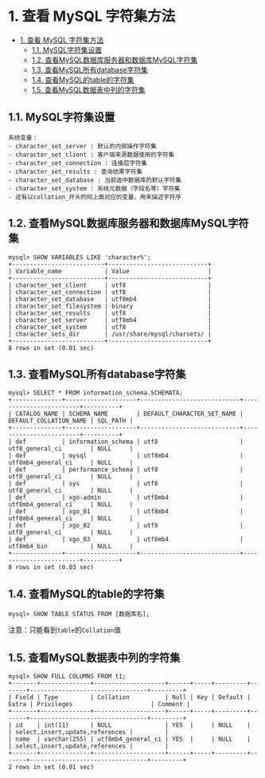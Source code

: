 # 1. 查看 MySQL 字符集方法

- [1. 查看 MySQL 字符集方法](#1-查看-mysql-字符集方法)
  - [1.1. MySQL字符集设置](#11-mysql字符集设置)
  - [1.2. 查看MySQL数据库服务器和数据库MySQL字符集](#12-查看mysql数据库服务器和数据库mysql字符集)
  - [1.3. 查看MySQL所有database字符集](#13-查看mysql所有database字符集)
  - [1.4. 查看MySQL的table的字符集](#14-查看mysql的table的字符集)
  - [1.5. 查看MySQL数据表中列的字符集](#15-查看mysql数据表中列的字符集)

## 1.1. MySQL字符集设置

``` shell
系统变量：
- character_set_server : 默认的内部操作字符集
- character_set_client : 客户端来源数据使用的字符集
- character_set_connection : 连接层字符集
- character_set_results : 查询结果字符集
- character_set_database : 当前选中数据库的默认字符集
- character_set_system : 系统元数据（字段名等）字符集
- 还有以collation_开头的同上面对应的变量，用来描述字符序
```

## 1.2. 查看MySQL数据库服务器和数据库MySQL字符集

``` shell
mysql> SHOW VARIABLES LIKE 'character%';
+--------------------------+----------------------------+
| Variable_name            | Value                      |
+--------------------------+----------------------------+
| character_set_client     | utf8                       |
| character_set_connection | utf8                       |
| character_set_database   | utf8mb4                    |
| character_set_filesystem | binary                     |
| character_set_results    | utf8                       |
| character_set_server     | utf8mb4                    |
| character_set_system     | utf8                       |
| character_sets_dir       | /usr/share/mysql/charsets/ |
+--------------------------+----------------------------+
8 rows in set (0.01 sec)
```

## 1.3. 查看MySQL所有database字符集

``` shell
mysql> SELECT * FROM information_schema.SCHEMATA;
+--------------+--------------------+----------------------------+------------------------+----------+
| CATALOG_NAME | SCHEMA_NAME        | DEFAULT_CHARACTER_SET_NAME | DEFAULT_COLLATION_NAME | SQL_PATH |
+--------------+--------------------+----------------------------+------------------------+----------+
| def          | information_schema | utf8                       | utf8_general_ci        | NULL     |
| def          | mysql              | utf8mb4                    | utf8mb4_general_ci     | NULL     |
| def          | performance_schema | utf8                       | utf8_general_ci        | NULL     |
| def          | sys                | utf8                       | utf8_general_ci        | NULL     |
| def          | xgo-admin          | utf8mb4                    | utf8mb4_general_ci     | NULL     |
| def          | xgo_01             | utf8mb4                    | utf8mb4_general_ci     | NULL     |
| def          | xgo_02             | utf8                       | utf8_general_ci        | NULL     |
| def          | xgo_03             | utf8mb4                    | utf8mb4_bin            | NULL     |
+--------------+--------------------+----------------------------+------------------------+----------+
8 rows in set (0.03 sec)
```

## 1.4. 查看MySQL的table的字符集

``` shell
mysql> SHOW TABLE STATUS FROM [数据库名];
```

注意：只能看到`table`的`Collation`值

## 1.5. 查看MySQL数据表中列的字符集

``` shell
mysql> SHOW FULL COLUMNS FROM t1;
+-------+--------------+--------------------+------+-----+---------+-------+---------------------------------+---------+
| Field | Type         | Collation          | Null | Key | Default | Extra | Privileges                      | Comment |
+-------+--------------+--------------------+------+-----+---------+-------+---------------------------------+---------+
| id    | int(11)      | NULL               | YES  |     | NULL    |       | select,insert,update,references |         |
| name  | varchar(255) | utf8mb4_general_ci | YES  |     | NULL    |       | select,insert,update,references |         |
+-------+--------------+--------------------+------+-----+---------+-------+---------------------------------+---------+
2 rows in set (0.01 sec)
```